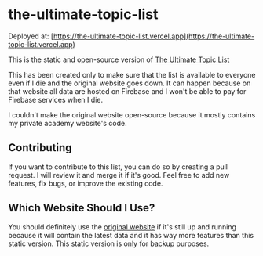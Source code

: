 # the-ultimate-topic-list

Deployed at: [https://the-ultimate-topic-list.vercel.app](https://the-ultimate-topic-list.vercel.app)

This is the static and open-source version of [The Ultimate Topic List](https://youkn0wwho.academy/topic-list)

This has been created only to make sure that the list is available to everyone even if I die and the original website goes down. It can happen because on that website all data are hosted on Firebase and I won't be able to pay for Firebase services when I die.

I couldn't make the original website open-source because it mostly contains my private academy website's code.

## Contributing

If you want to contribute to this list, you can do so by creating a pull request. I will review it and merge it if it's good. Feel free to add new features, fix bugs, or improve the existing code.

## Which Website Should I Use?

You should definitely use the [original website](https://youkn0wwho.academy/topic-list) if it's still up and running because it will contain the latest data and it has way more features than this static version. This static version is only for backup purposes.
